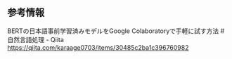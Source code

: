 ## 参考情報
BERTの日本語事前学習済みモデルをGoogle Colaboratoryで手軽に試す方法 #自然言語処理 - Qiita
https://qiita.com/karaage0703/items/30485c2ba1c396760982
